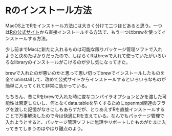 # Rのインストール方法

MacOS上でRをインストール方法には大きく分けて二つほどあると思う。一つは[Rの公式サイト](https://www.r-project.org/)から直接インストールする方法で、もう一つはbrewを使ってインストールする方法。

少し前までMacに新たに入れるものは可能な限りパッケージ管理ソフトで入れようと決めたばかりだったので、しばらくRはbrewで入れて使っていたがいろいろなlibraryのインストールがこけるのが少し気になってきた。

brewで入れたのが悪いのかと思って思い切ってbrewでインストールしたものを全てuninstallして、改めて公式サイトからインストールするといろいろなものが簡単に入ってくれて非常に助かっている。

もちろん、昔にRをbrewで入れた時に変なコンパイラオプションとかを渡した可能性は否定しないし、何となくdata.tableを早くするためにopenmpi関連のフラグを渡した記憶がなきにしもあらずだが、とりあえずRを直接インストールすることで万事解決したので今は快適にRを支えている。なんでもパッケージ管理で入れようとすると、パッケージ管理ソフトに無理やリポートしたものがたまに入ってきてしまうのはやはり難点のよう。
